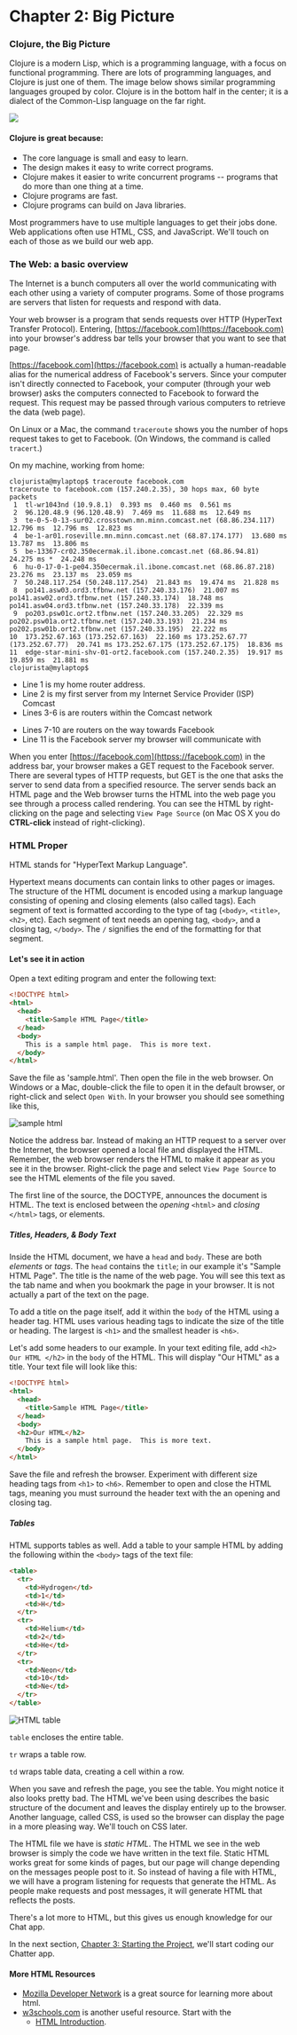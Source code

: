 
# Chapter 2: Big Picture

### Clojure, the Big Picture

Clojure is a modern Lisp, which is a programming language, with a focus on functional programming. There are lots of programming languages, and Clojure is just one of them. The image below shows similar programming languages grouped by color. Clojure is in the bottom half in the center; it is a dialect of the Common-Lisp language on the far right.

<img src="http://griffsgraphs.files.wordpress.com/2012/07/programming-languages_label.png"/>


#### Clojure is great because:

* The core language is small and easy to learn.
* The design makes it easy to write correct programs.
* Clojure makes it easier to write concurrent programs -- programs that do more than one thing at a time.
* Clojure programs are fast.
* Clojure programs can build on Java libraries.

Most programmers have to use multiple languages to get their jobs
done.  Web applications often use HTML, CSS, and JavaScript.  We'll
touch on each of those as we build our web app.

### The Web: a basic overview

The Internet is a bunch computers all over the world communicating with
each other using a variety of computer programs.  Some of those programs
are servers that listen for requests and respond with data.

Your web browser is a program that sends requests over HTTP (HyperText Transfer Protocol). Entering, [https://facebook.com](https://facebook.com) into your browser's address bar tells your browser that you want to see that page.

[https://facebook.com](https://facebook.com) is actually a human-readable alias for the numerical address of Facebook's servers.  Since your computer isn't directly connected to Facebook, your computer (through your web browser) asks the computers connected to Facebook to forward the request. This request may be passed through various computers to retrieve the data (web page).

On Linux or a Mac, the command `traceroute` shows you the number of hops request takes to get to Facebook.  (On Windows, the command is called `tracert`.)

On my machine, working from home:
```
clojurista@mylaptop$ traceroute facebook.com
traceroute to facebook.com (157.240.2.35), 30 hops max, 60 byte packets
 1  tl-wr1043nd (10.9.8.1)  0.393 ms  0.460 ms  0.561 ms
 2  96.120.48.9 (96.120.48.9)  7.469 ms  11.688 ms  12.649 ms
 3  te-0-5-0-13-sur02.crosstown.mn.minn.comcast.net (68.86.234.117)  12.796 ms  12.796 ms  12.823 ms
 4  be-1-ar01.roseville.mn.minn.comcast.net (68.87.174.177)  13.680 ms  13.787 ms  13.806 ms
 5  be-13367-cr02.350ecermak.il.ibone.comcast.net (68.86.94.81)  24.275 ms *  24.248 ms
 6  hu-0-17-0-1-pe04.350ecermak.il.ibone.comcast.net (68.86.87.218)  23.276 ms  23.137 ms  23.059 ms
 7  50.248.117.254 (50.248.117.254)  21.843 ms  19.474 ms  21.828 ms
 8  po141.asw03.ord3.tfbnw.net (157.240.33.176)  21.007 ms po141.asw02.ord3.tfbnw.net (157.240.33.174)  18.748 ms po141.asw04.ord3.tfbnw.net (157.240.33.178)  22.339 ms
 9  po203.psw01c.ort2.tfbnw.net (157.240.33.205)  22.329 ms po202.psw01a.ort2.tfbnw.net (157.240.33.193)  21.234 ms po202.psw01b.ort2.tfbnw.net (157.240.33.195)  22.222 ms
10  173.252.67.163 (173.252.67.163)  22.160 ms 173.252.67.77 (173.252.67.77)  20.741 ms 173.252.67.175 (173.252.67.175)  18.836 ms
11  edge-star-mini-shv-01-ort2.facebook.com (157.240.2.35)  19.917 ms  19.859 ms  21.881 ms
clojurista@mylaptop$
```

+ Line 1 is my home router address.
+ Line 2 is my first server from my Internet Service Provider (ISP) Comcast
+ Lines 3-6 is are routers within the Comcast network
* Lines 7-10 are routers on the way towards Facebook
* Line 11 is the Facebook server my browser will communicate with

When you enter [https://facebook.com](httpss://facebook.com) in the
address bar, your browser makes a GET request to the Facebook
server. There are several types of HTTP requests, but GET is the one
that asks the server to send data from a specified resource.  The
server sends back an HTML page and the Web browser turns the HTML into
the web page you see through a process called rendering. You can see
the HTML by right-clicking on the page and selecting `View Page
Source` (on Mac OS X you do **CTRL-click** instead of right-clicking).


### HTML Proper


HTML stands for "HyperText Markup Language".

Hypertext means documents can contain links to other pages or images. The structure of the HTML document is encoded using a markup language consisting of opening and closing elements (also called tags). Each segment of text is formatted according to the type of tag (`<body>`, `<title>`, `<h2>`, etc). Each segment of text needs an opening tag, `<body>`, and a closing tag, `</body>`. The `/` signifies the end of the formatting for that segment.

#### Let's see it in action
Open a text editing program and enter the following text:

```HTML
<!DOCTYPE html>
<html>
  <head>
    <title>Sample HTML Page</title>
  </head>
  <body>
    This is a sample html page.  This is more text.
  </body>
</html>
```

Save the file as 'sample.html'. Then open the file in the web browser. On Windows or a Mac, double-click the file to open it in the default browser, or right-click and select `Open With`. In your browser you should see something like this,

![sample html](sample-html.png)

Notice the address bar. Instead of making an HTTP request to a server over the Internet, the browser  opened a local file and displayed the HTML. Remember, the web browser renders the HTML to make it appear as you see it in the browser. Right-click the page and select `View Page Source` to see the HTML elements of the file you saved.

The first line of the source, the DOCTYPE, announces the document is HTML.  The text is enclosed between the _opening_ `<html>` and _closing_ `</html>` tags, or elements.

##### Titles, Headers, & Body Text
Inside the HTML document, we have a `head` and `body`. These are both _elements_ or _tags_. The `head` contains the `title`; in our example it's "Sample HTML Page". The title is the name of the web page. You will see this text as the tab name and when you bookmark the page in your browser. It is not actually a part of the text on the page.

To add a title on the page itself, add it within the `body` of the HTML using a header tag. HTML uses various heading tags to indicate the size of the title or heading. The largest is `<h1>` and the smallest header is `<h6>`.

Let's add some headers to our example. In your text editing file, add `<h2> Our HTML </h2>` in the `body` of the HTML. This will display "Our HTML" as a title. Your text file will look like this:

```html
<!DOCTYPE html>
<html>
  <head>
    <title>Sample HTML Page</title>
  </head>
  <body>
  <h2>Our HTML</h2>
    This is a sample html page.  This is more text.
  </body>
</html>
```


Save the file and refresh the browser. Experiment with different size heading tags from `<h1>` to `<h6>`. Remember to open and close the HTML tags, meaning you must surround the header text with the an opening and closing tag.

##### Tables
HTML supports tables as well. Add a table to your sample HTML by adding the following within the `<body>` tags of the text file:


```HTML
<table>
  <tr>
    <td>Hydrogen</td>
    <td>1</td>
    <td>H</td>
  </tr>
  <tr>
    <td>Helium</td>
    <td>2</td>
    <td>He</td>
  </tr>
  <tr>
    <td>Neon</td>
    <td>10</td>
    <td>Ne</td>
  </tr>
</table>
```

![HTML table](HTML-table.png)

`table` encloses the entire table.

`tr` wraps a table row.

`td` wraps table data, creating a cell within a row.

When you save and refresh the page, you see the table. You might notice it also looks pretty bad. The HTML we've been using describes the basic structure of the document and leaves the display entirely up to the browser. Another language, called CSS, is used so the browser can display the page in a more pleasing way.  We'll touch on CSS later.

The HTML file we have is _static HTML_. The HTML we see in the web browser is simply the code we have written in the text file. Static HTML works great for some kinds of pages, but our page will change depending on the messages people post to it.
So instead of having a file with HTML, we will have a program listening for requests that generate the HTML. As people make requests and post messages, it will generate HTML that reflects the posts.

There's a lot more to HTML, but this gives us enough knowledge for our Chat app.

In the next section, [Chapter 3: Starting the Project](Page_3_Start_project.md), we'll start coding our Chatter app.

#### More HTML Resources

* [Mozilla Developer Network](http://developer.mozilla.org/) is a great source for learning more about html.
* [w3schools.com](http://www.w3schools.com) is another useful resource. Start with the
  * [HTML Introduction](http://www.w3schools.com/html/html_intro.asp).
